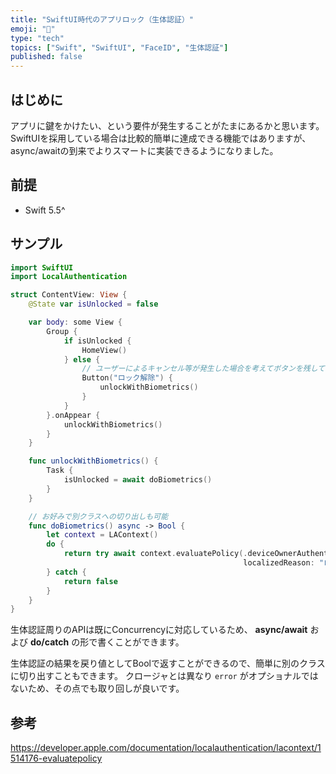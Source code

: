 ```yaml
---
title: "SwiftUI時代のアプリロック（生体認証）"
emoji: "🔑"
type: "tech"
topics: ["Swift", "SwiftUI", "FaceID", "生体認証"]
published: false
---
```


## はじめに

アプリに鍵をかけたい、という要件が発生することがたまにあるかと思います。
SwiftUIを採用している場合は比較的簡単に達成できる機能ではありますが、async/awaitの到来でよりスマートに実装できるようになりました。

## 前提

- Swift 5.5^

## サンプル

```swift
import SwiftUI
import LocalAuthentication

struct ContentView: View {
    @State var isUnlocked = false

    var body: some View {
        Group {
            if isUnlocked {
                HomeView()
            } else {
                // ユーザーによるキャンセル等が発生した場合を考えてボタンを残しておく
                Button("ロック解除") {
                    unlockWithBiometrics()
                }
            }
        }.onAppear {
            unlockWithBiometrics()
        }
    }

    func unlockWithBiometrics() {
        Task {
            isUnlocked = await doBiometrics()
        }
    }

    // お好みで別クラスへの切り出しも可能
    func doBiometrics() async -> Bool {
        let context = LAContext()
        do {
            return try await context.evaluatePolicy(.deviceOwnerAuthentication,
                                                    localizedReason: "ロック解除")
        } catch {
            return false
        }
    }
}
```

生体認証周りのAPIは既にConcurrencyに対応しているため、 **async/await** および **do/catch** の形で書くことができます。

生体認証の結果を戻り値としてBoolで返すことができるので、簡単に別のクラスに切り出すこともできます。
クロージャとは異なり `error` がオプショナルではないため、その点でも取り回しが良いです。


## 参考

https://developer.apple.com/documentation/localauthentication/lacontext/1514176-evaluatepolicy